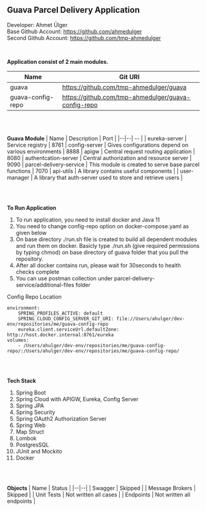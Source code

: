 ## Guava Parcel Delivery Application

Developer: Ahmet Ülger
<br>
Base Github Account: https://github.com/ahmedulger
<br>
Second Github Account: https://github.com/tmp-ahmedulger

<br>

**Application consist of 2 main modules.**

| Name | Git URI | 
|--|--|
| guava | https://github.com/tmp-ahmedulger/guava |
| guava-config-repo | https://github.com/tmp-ahmedulger/guava-config-repo |

<br>
<br>

**Guava Module**
| Name | Description | Port |
|--|--| -- |
| eureka-server | Service registry | 8761
| config-server | Gives configurations depend on various environments | 8888
| apigw | Central request routing application | 8080
| authentcation-server | Central authorization and resource server | 9090
| parcel-delivery-service | This module is created to serve base parcel functions  | 7070
| api-utils | A library contains useful components |
| user-manager | A library that auth-server used to store and retrieve users |



<br>
<br>



**To Run Application**

 1. To run application, you need to install docker and Java 11
 2. You need to change config-repo option on docker-compose.yaml as given below
 3. On base directory ./run.sh file is created to build all dependent modules and run them on docker. Basicly type ./run.sh (give required permissions by typing chmod) on base directory of guava folder that you pull the repository.
 4. After all docker contains run, please wait for 30seconds to health checks complete
 5. You can use postman collection under parcel-delivery-service/additional-files folder


Config Repo Location
    
    environment:
	    SPRING_PROFILES_ACTIVE: default
	    SPRING_CLOUD_CONFIG_SERVER_GIT_URI: file://Users/ahulger/dev-env/repositories/me/guava-config-repo
		eureka.client.serviceUrl.defaultZone: http://host.docker.internal:8761/eureka
	volumes:
		- /Users/ahulger/dev-env/repositories/me/guava-config-repo/:/Users/ahulger/dev-env/repositories/me/guava-config-repo/


<br>
<br>

**Tech Stack**

 1. Spring Boot 
 2. Spring Cloud with APIGW, Eureka, Config Server
 3. Spring JPA
 4. Spring Security
 5. Spring OAuth2 Authorization Server
 6. Spring Web
 7. Map Struct
 8. Lombok
 9. PostgresSQL
 10. JUnit and Mockito
 11. Docker


<br>
<br>


**Objects**
| Name | Status |
|--|--|
| Swagger | Skipped |
| Message Brokers | Skipped |
| Unit Tests | Not written all cases |
| Endpoints | Not written all endpoints |

